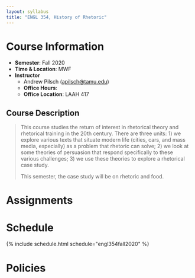 ```yaml
---
layout: syllabus
title: "ENGL 354, History of Rhetoric"
---
```


# Course Information

* **Semester**: Fall 2020
* **Time & Location**: MWF
* **Instructor**
	* Andrew Pilsch (apilsch@tamu.edu)
	* **Office Hours**: 
	* **Office Location**: LAAH 417

## Course Description

> This course studies the return of interest in rhetorical theory and rhetorical training in the 20th century. There are three units: 1) we explore various texts that situate modern life (cities, cars, and mass media, especially) as a problem that rhetoric can solve; 2) we look at some theories of persuasion that respond specifically to these various challenges; 3) we use these theories to explore a rhetorical case study.
>
> This semester, the case study will be on rhetoric and food.

# Assignments

# Schedule

{% include schedule.html schedule="engl354fall2020" %}

# Policies

